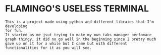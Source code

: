 # FLAMINGO'S USELESS TERMINAL
    This is a project made using python and different libraies that I'm developing
    for fun.
    It started as me jsut trying to make my own taks manager perfomace graph thingy, it did no go well in the beginning since I pretry much gave up on it for a while but I came but with different functionalities for it as you will see.


